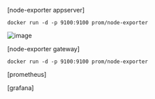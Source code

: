 [node-exporter appserver]
```
docker run -d -p 9100:9100 prom/node-exporter
```
![image](https://user-images.githubusercontent.com/52950376/236685685-204d7be5-607c-4c5e-a715-6d92d9947dc7.png)

[node-exporter gateway]
```
docker run -d -p 9100:9100 prom/node-exporter
```

[prometheus]


[grafana]
